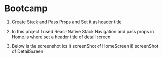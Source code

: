 # Bootcamp
1. Create Stack and Pass Props and Set it as header title

2. In this project I used React-Native Stack Navigation and pass props in Home.js where set a header title of detail screen
3. Below is the screenshot ios i) screenShot of HomeScreen ii) screenShot of DetailScreen
